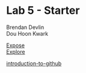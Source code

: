 # Lab 5 - Starter
Brendan Devlin <br>
Dou Hoon Kwark
   
[Expose](https://douhoonkwark.github.io/Lab5_Starter/expose.html)    
[Explore](https://douhoonkwark.github.io/Lab5_Starter/explore.html)    

[introduction-to-github](https://github.com/Donttestturing/introduction-to-github)
